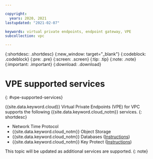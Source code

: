 ```yaml
---

copyright:
  years: 2020, 2021
lastupdated: "2021-02-07"

keywords: virtual private endpoints, endpoint gateway, VPE
subcollection: vpc

---
```


{:shortdesc: .shortdesc}
{:new_window: target="_blank"}
{:codeblock: .codeblock}
{:pre: .pre}
{:screen: .screen}
{:tip: .tip}
{:note: .note}
{:important: .important}
{:download: .download}

# VPE supported services
{: #vpe-supported-services}

{{site.data.keyword.cloud}} Virtual Private Endpoints (VPE) for VPC supports the following {{site.data.keyword.cloud_notm}} services.
{: shortdesc}

* Network Time Protocol
* {{site.data.keyword.cloud_notm}} Object Storage
* {{site.data.keyword.cloud_notm}} Databases ([Instructions](/docs/cloud-databases?topic=cloud-databases-vpes))
* {{site.data.keyword.cloud_notm}} Key Protect ([Instructions](/docs/key-protect?topic=key-protect-virtual-private-endpoints))

This topic will be updated as additional services are supported.
{: note}
